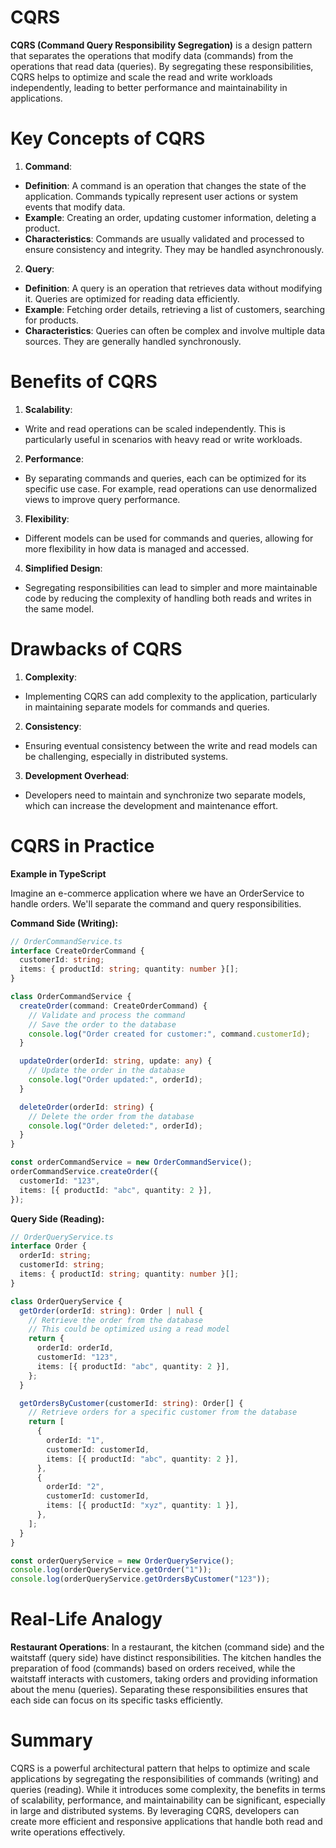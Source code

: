 # CQRS

**CQRS (Command Query Responsibility Segregation)** is a design pattern that separates the operations that modify data (commands) from the operations that read data (queries). By segregating these responsibilities, CQRS helps to optimize and scale the read and write workloads independently, leading to better performance and maintainability in applications.

# Key Concepts of CQRS

1. **Command**:

- **Definition**: A command is an operation that changes the state of the application. Commands typically represent user actions or system events that modify data.
- **Example**: Creating an order, updating customer information, deleting a product.
- **Characteristics**: Commands are usually validated and processed to ensure consistency and integrity. They may be handled asynchronously.

2. **Query**:

- **Definition**: A query is an operation that retrieves data without modifying it. Queries are optimized for reading data efficiently.
- **Example**: Fetching order details, retrieving a list of customers, searching for products.
- **Characteristics**: Queries can often be complex and involve multiple data sources. They are generally handled synchronously.

# Benefits of CQRS

1. **Scalability**:

- Write and read operations can be scaled independently. This is particularly useful in scenarios with heavy read or write workloads.

2. **Performance**:

- By separating commands and queries, each can be optimized for its specific use case. For example, read operations can use denormalized views to improve query performance.

3. **Flexibility**:

- Different models can be used for commands and queries, allowing for more flexibility in how data is managed and accessed.

4. **Simplified Design**:

- Segregating responsibilities can lead to simpler and more maintainable code by reducing the complexity of handling both reads and writes in the same model.

# Drawbacks of CQRS

1. **Complexity**:

- Implementing CQRS can add complexity to the application, particularly in maintaining separate models for commands and queries.

2. **Consistency**:

- Ensuring eventual consistency between the write and read models can be challenging, especially in distributed systems.

3. **Development Overhead**:

- Developers need to maintain and synchronize two separate models, which can increase the development and maintenance effort.

# CQRS in Practice

**Example in TypeScript**

Imagine an e-commerce application where we have an OrderService to handle orders. We'll separate the command and query responsibilities.

**Command Side (Writing):**

```typescript
// OrderCommandService.ts
interface CreateOrderCommand {
  customerId: string;
  items: { productId: string; quantity: number }[];
}

class OrderCommandService {
  createOrder(command: CreateOrderCommand) {
    // Validate and process the command
    // Save the order to the database
    console.log("Order created for customer:", command.customerId);
  }

  updateOrder(orderId: string, update: any) {
    // Update the order in the database
    console.log("Order updated:", orderId);
  }

  deleteOrder(orderId: string) {
    // Delete the order from the database
    console.log("Order deleted:", orderId);
  }
}

const orderCommandService = new OrderCommandService();
orderCommandService.createOrder({
  customerId: "123",
  items: [{ productId: "abc", quantity: 2 }],
});
```

**Query Side (Reading):**

```typescript
// OrderQueryService.ts
interface Order {
  orderId: string;
  customerId: string;
  items: { productId: string; quantity: number }[];
}

class OrderQueryService {
  getOrder(orderId: string): Order | null {
    // Retrieve the order from the database
    // This could be optimized using a read model
    return {
      orderId: orderId,
      customerId: "123",
      items: [{ productId: "abc", quantity: 2 }],
    };
  }

  getOrdersByCustomer(customerId: string): Order[] {
    // Retrieve orders for a specific customer from the database
    return [
      {
        orderId: "1",
        customerId: customerId,
        items: [{ productId: "abc", quantity: 2 }],
      },
      {
        orderId: "2",
        customerId: customerId,
        items: [{ productId: "xyz", quantity: 1 }],
      },
    ];
  }
}

const orderQueryService = new OrderQueryService();
console.log(orderQueryService.getOrder("1"));
console.log(orderQueryService.getOrdersByCustomer("123"));
```

# Real-Life Analogy

**Restaurant Operations**: In a restaurant, the kitchen (command side) and the waitstaff (query side) have distinct responsibilities. The kitchen handles the preparation of food (commands) based on orders received, while the waitstaff interacts with customers, taking orders and providing information about the menu (queries). Separating these responsibilities ensures that each side can focus on its specific tasks efficiently.

# Summary

CQRS is a powerful architectural pattern that helps to optimize and scale applications by segregating the responsibilities of commands (writing) and queries (reading). While it introduces some complexity, the benefits in terms of scalability, performance, and maintainability can be significant, especially in large and distributed systems. By leveraging CQRS, developers can create more efficient and responsive applications that handle both read and write operations effectively.
